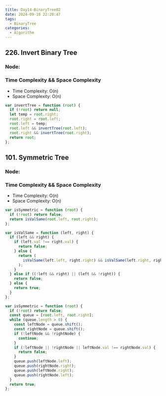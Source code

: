 ```yaml
---
title: Day14-BinaryTree02
date: 2024-09-18 22:20:47
tags:
  - BinaryTree
categories:
  - Algorithm
---
```


## 226. Invert Binary Tree

### Node:

### Time Complexity && Space Complexity

- Time Complexity: O(n)
- Space Complexity: O(n)

```js
var invertTree = function (root) {
  if (!root) return null;
  let temp = root.right;
  root.right = root.left;
  root.left = temp;
  root.left && invertTree(root.left);
  root.right && invertTree(root.right);
  return root;
};
```

## 101. Symmetric Tree

### Node:

### Time Complexity && Space Complexity

- Time Complexity: O(n)
- Space Complexity: O(n)

```js
var isSymmetric = function (root) {
  if (!root) return false;
  return isValSame(root.left, root.right);
};

var isValSame = function (left, right) {
  if (left && right) {
    if (left.val !== right.val) {
      return false;
    } else {
      return (
        isValSame(left.left, right.right) && isValSame(left.right, right.left)
      );
    }
  } else if ((!left && right) || (left && !right)) {
    return false;
  } else {
    return true;
  }
};
```

```js
var isSymmetric = function (root) {
  if (!root) return false;
  const queue = [root.left, root.right];
  while (queue.length > 0) {
    const leftNode = queue.shift();
    const rightNode = queue.shift();
    if (!leftNode && !rightNode) {
      continue;
    }
    if (!leftNode || !rightNode || leftNode.val !== rightNode.val) {
      return false;
    }
    queue.push(leftNode.left);
    queue.push(rightNode.right);
    queue.push(leftNode.right);
    queue.push(rightNode.left);
  }
  return true;
};
```
